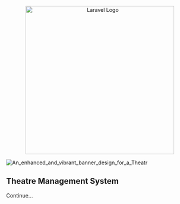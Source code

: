 <p align="center"><a href="https://laravel.com" target="_blank"><img src="https://raw.githubusercontent.com/laravel/art/master/logo-lockup/5%20SVG/2%20CMYK/1%20Full%20Color/laravel-logolockup-cmyk-red.svg" width="400" alt="Laravel Logo"></a></p>


![An_enhanced_and_vibrant_banner_design_for_a_Theatr](https://github.com/user-attachments/assets/00472812-65cd-4e4a-8412-b86fc8993e63)



## Theatre Management System
Continue...




